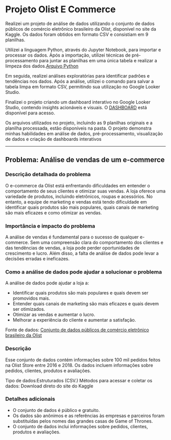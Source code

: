 # Projeto Olist E Commerce
 Realizei um projeto de análise de dados utilizando o conjunto de dados públicos de comércio eletrônico brasileiro da Olist, disponível no site da Kaggle. Os dados foram obtidos em formato CSV e consistiam em 9 planilhas.

Utilizei a linguagem Python, através do Jupyter Notebook, para importar e processar os dados. Após a importação, utilizei técnicas de pré-processamento para juntar as planilhas em uma única tabela e realizar a limpeza dos dados.[Arquivo Python](https://github.com/gui-93/Projeto-Olist/blob/main/analise.ipynb)

Em seguida, realizei análises exploratórias para identificar padrões e tendências nos dados. Após a análise, utilizei o comando para salvar a tabela limpa em formato CSV, permitindo sua utilização no Google Looker Studio.

Finalizei o projeto criando um dashboard interativo no Google Looker Studio, contendo insights acionáveis e visuais. O [DASHBOARD](https://lookerstudio.google.com/reporting/d46ceffd-4a0b-4293-9b0e-58df2cf63509)
está disponível para acesso.

Os arquivos utilizados no projeto, incluindo as 9 planilhas originais e a planilha processada, estão disponíveis na pasta. O projeto demonstra minhas habilidades em análise de dados, pré-processamento, visualização de dados e criação de dashboards interativos

-----------------------------------------------------------------------------------------------------------------------------------

## Problema:  Análise de vendas de um e-commerce

### Descrição detalhada do problema

O e-commerce da Olist está enfrentando dificuldades em entender o comportamento de seus clientes e otimizar suas vendas. A loja oferece uma variedade de produtos, incluindo eletrônicos, roupas e acessórios. No entanto, a equipe de marketing e vendas está tendo dificuldade em identificar quais produtos são mais populares, quais canais de marketing são mais eficazes e como otimizar as vendas.

### Importância e impacto do problema

A análise de vendas é fundamental para o sucesso de qualquer e-commerce. Sem uma compreensão clara do comportamento dos clientes e das tendências de vendas, a loja pode perder oportunidades de crescimento e lucro. Além disso, a falta de análise de dados pode levar a decisões erradas e ineficazes.

### Como a análise de dados pode ajudar a solucionar o problema

A análise de dados pode ajudar a loja a:

- Identificar quais produtos são mais populares e quais devem ser promovidos mais.
- Entender quais canais de marketing são mais eficazes e quais devem ser otimizados.
- Otimizar as vendas e aumentar o lucro.
- Melhorar a experiência do cliente e aumentar a satisfação.


Fonte de dados: [Conjunto de dados públicos de comércio eletrônico brasileiro da Olist](https://www.kaggle.com/datasets/olistbr/brazilian-ecommerce)

### Descrição

Esse conjunto de dados contém informações sobre 100 mil pedidos feitos na Olist Store entre 2016 e 2018. Os dados incluem informações sobre pedidos, clientes, produtos e avaliações.

Tipo de dados:Estruturados (CSV.)
Métodos para acessar e coletar os dados: Download direto do site do Kaggle

### Detalhes adicionais

- O conjunto de dados é público e gratuito.
- Os dados são anônimos e as referências às empresas e parceiros foram substituídas pelos nomes das grandes casas de Game of Thrones.
- O conjunto de dados inclui informações sobre pedidos, clientes, produtos e avaliações.

